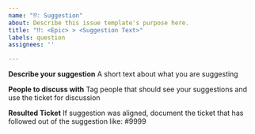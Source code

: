 ```yaml
---
name: "⁉️: Suggestion"
about: Describe this issue template's purpose here.
title: "⁉️: <Epic> > <Suggestion Text>"
labels: question
assignees: ''

---
```


**Describe your suggestion**
A short text about what you are suggesting

**People to discuss with**
Tag people that should see your suggestions and use the ticket for discussion

**Resulted Ticket**
If suggestion was aligned, document the ticket that has followed out of the suggestion like:
#9999
